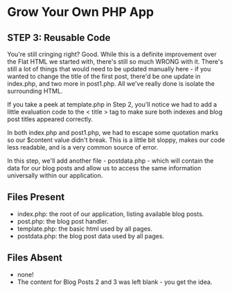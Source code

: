 # Grow Your Own PHP App #

## STEP 3: Reusable Code ##

You're still cringing right? Good.  While this is a definite improvement over
the Flat HTML we started with, there's still so much WRONG with it.  There's
still a lot of things that would need to be updated manually here - if you
wanted to change the title of the first post, there'd be one update in
index.php, and two more in post1.php.  All we've really done is isolate the
surrounding HTML.

If you take a peek at template.php in Step 2, you'll notice we had to add a
little evaluation code to the < title > tag to make sure both indexes and blog
post titles appeared correctly.

In both index.php and post1.php, we had to escape some quotation marks so our
$content value didn't break.  This is a little bit sloppy, makes our code less
readable, and is a very common source of error.

In this step, we'll add another file - postdata.php - which will contain the
data for our blog posts and allow us to access the same information universally
within our application.


## Files Present ##
 *  index.php:    the root of our application, listing available blog posts.
 *  post.php:     the blog post handler.
 *  template.php: the basic html used by all pages.
 *  postdata.php: the blog post data used by all pages.

## Files Absent ##
 *  none!
 *  The content for Blog Posts 2 and 3 was left blank - you get the idea.
 